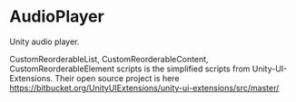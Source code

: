 # AudioPlayer
 Unity audio player.

CustomReorderableList, CustomReorderableContent, CustomReorderableElement scripts is the  simplified scripts from Unity-UI-Extensions. Their open source project is here https://bitbucket.org/UnityUIExtensions/unity-ui-extensions/src/master/

